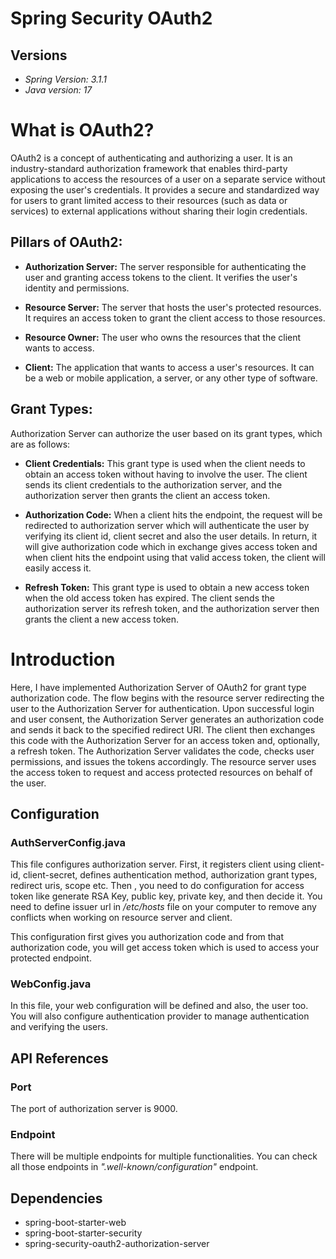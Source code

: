 # Spring Security OAuth2

## Versions
- *Spring Version: 3.1.1*
- *Java version: 17*

# What is OAuth2?
OAuth2 is a concept of authenticating and authorizing a user. It is an industry-standard authorization framework that enables third-party applications to access the resources of a user on a separate service without exposing the user's credentials. It provides a secure and standardized way for users to grant limited access to their resources (such as data or services) to external applications without sharing their login credentials.

## Pillars of OAuth2:
- **Authorization Server:** The server responsible for authenticating the user and granting access tokens to the client. It verifies the user's identity and permissions.


- **Resource Server:** The server that hosts the user's protected resources. It requires an access token to grant the client access to those resources.


- **Resource Owner:** The user who owns the resources that the client wants to access.


- **Client:** The application that wants to access a user's resources. It can be a web or mobile application, a server, or any other type of software.

## Grant Types:

Authorization Server can authorize the user based on its grant types, which are as follows:
- **Client Credentials:** This grant type is used when the client needs to obtain an access token without having to involve the user. The client sends its client credentials to the authorization server, and the authorization server then grants the client an access token.
  

- **Authorization Code:** When a client hits the endpoint, the request will be redirected to authorization server which will authenticate the user by verifying its client id, client secret and also the user details. In return, it will give authorization code which in exchange gives access token and when client hits the endpoint using that valid access token, the client will easily access it.


- **Refresh Token:** This grant type is used to obtain a new access token when the old access token has expired. The client sends the authorization server its refresh token, and the authorization server then grants the client a new access token.

# Introduction

Here, I have implemented Authorization Server of OAuth2 for grant type authorization code. The flow begins with the resource server redirecting the user to the Authorization Server for authentication. Upon successful login and user consent, the Authorization Server generates an authorization code and sends it back to the specified redirect URI. The client then exchanges this code with the Authorization Server for an access token and, optionally, a refresh token. The Authorization Server validates the code, checks user permissions, and issues the tokens accordingly. The resource server uses the access token to request and access protected resources on behalf of the user.

## Configuration

### AuthServerConfig.java

This file configures authorization server. First, it registers client using client-id, client-secret, defines authentication method, authorization grant types, redirect uris, scope etc. Then , you need to do configuration for access token like generate RSA Key, public key, private key, and then decide it. You need to define issuer url in */etc/hosts* file on your computer to remove any conflicts when working on resource server and client.

This configuration first gives you authorization code and from that authorization code, you will get access token which is used to access your protected endpoint. 

### WebConfig.java

In this file, your web configuration will be defined and also, the user too. You will also configure authentication provider to manage authentication and verifying the users.

## API References

### Port

The port of authorization server is 9000.

### Endpoint

There will be multiple endpoints for multiple functionalities. You can check all those endpoints in _".well-known/configuration"_ endpoint.

## Dependencies

- spring-boot-starter-web
- spring-boot-starter-security
- spring-security-oauth2-authorization-server
